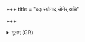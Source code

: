 +++
title = "०३ स्योनाद् योनेर् अधि"

+++
<details><summary>मूलम् (GR)</summary>

स्योनाद् योनेर् अधि बुध्यमानौ  
हसामुदौ महसा मोदमानौ ।  
सुगू सुपुत्रौ सुगृहौ तराथो  
जीवा उषसो विभातीः ॥ +++(Bhatt. vibhātī(ḥ))+++
</details>